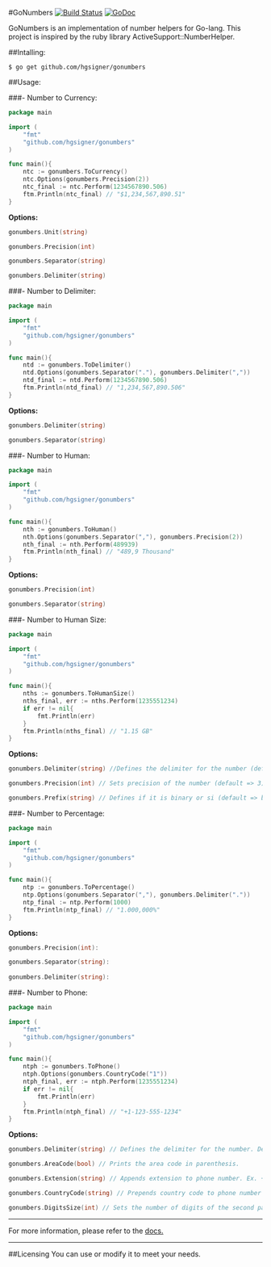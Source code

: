 #GoNumbers [![Build Status](https://travis-ci.org/hgsigner/gonumbers.svg?branch=master)](https://travis-ci.org/hgsigner/gonumbers) [![GoDoc](https://godoc.org/github.com/hgsigner/gonumbers?status.svg)](https://godoc.org/github.com/hgsigner/gonumbers)

GoNumbers is an implementation of number helpers for Go-lang. This project is inspired by the ruby library ActiveSupport::NumberHelper.

##Intalling:

```
$ go get github.com/hgsigner/gonumbers
```

##Usage:

###- Number to Currency:

```go
package main

import (
	"fmt"
	"github.com/hgsigner/gonumbers"
)

func main(){
	ntc := gonumbers.ToCurrency()
	ntc.Options(gonumbers.Precision(2))
	ntc_final := ntc.Perform(1234567890.506)
	ftm.Println(ntc_final) // "$1,234,567,890.51"
}
```

**Options:**

```go
gonumbers.Unit(string) 

gonumbers.Precision(int) 

gonumbers.Separator(string) 

gonumbers.Delimiter(string) 
```

###- Number to Delimiter:

```go
package main

import (
	"fmt"
	"github.com/hgsigner/gonumbers"
)

func main(){
	ntd := gonumbers.ToDelimiter()
	ntd.Options(gonumbers.Separator("."), gonumbers.Delimiter(","))
	ntd_final := ntd.Perform(1234567890.506)
	ftm.Println(ntd_final) // "1,234,567,890.506"
}
```

**Options:**

```go
gonumbers.Delimiter(string)

gonumbers.Separator(string) 
```

###- Number to Human:

```go
package main

import (
	"fmt"
	"github.com/hgsigner/gonumbers"
)

func main(){
	nth := gonumbers.ToHuman()
	nth.Options(gonumbers.Separator(","), gonumbers.Precision(2))
	nth_final := nth.Perform(489939)
	ftm.Println(nth_final) // "489,9 Thousand"
}
```

**Options:**

```go
gonumbers.Precision(int) 

gonumbers.Separator(string) 
```

###- Number to Human Size:

```go
package main

import (
	"fmt"
	"github.com/hgsigner/gonumbers"
)

func main(){
	nths := gonumbers.ToHumanSize()
	nths_final, err := nths.Perform(1235551234)
	if err != nil{
		fmt.Println(err)
	}
	ftm.Println(nths_final) // "1.15 GB"
}
```

**Options:**

```go
gonumbers.Delimiter(string) //Defines the delimiter for the number (default => ".")

gonumbers.Precision(int) // Sets precision of the number (default => 3).

gonumbers.Prefix(string) // Defines if it is binary or si (default => binary)
```

###- Number to Percentage:

```go
package main

import (
	"fmt"
	"github.com/hgsigner/gonumbers"
)

func main(){
	ntp := gonumbers.ToPercentage()
	ntp.Options(gonumbers.Separator(","), gonumbers.Delimiter("."))
	ntp_final := ntp.Perform(1000)
	ftm.Println(ntp_final) // "1.000,000%"
}
```

**Options:**

```go
gonumbers.Precision(int):

gonumbers.Separator(string):
 
gonumbers.Delimiter(string):
```

###- Number to Phone:

```go
package main

import (
	"fmt"
	"github.com/hgsigner/gonumbers"
)

func main(){
	ntph := gonumbers.ToPhone()
	ntph.Options(gonumbers.CountryCode("1"))
	ntph_final, err := ntph.Perform(1235551234)
	if err != nil{
		fmt.Println(err)
	}
	ftm.Println(ntph_final) // "+1-123-555-1234"
}
```

**Options:**

```go
gonumbers.Delimiter(string) // Defines the delimiter for the number. Default is "-"

gonumbers.AreaCode(bool) // Prints the area code in parenthesis.

gonumbers.Extension(string) // Appends extension to phone number. Ex. +1(123) 555-6789 x 4545

gonumbers.CountryCode(string) // Prepends country code to phone number (ex. +1)

gonumbers.DigitsSize(int) // Sets the number of digits of the second part of the phone (digits_count:5). Ex. 1234555556789 => 1234-55555-6789
```

- - -
For more information, please refer to the [docs.](https://godoc.org/github.com/hgsigner/gonumbers)
- - -
##Licensing
You can use or modify it to meet your needs.